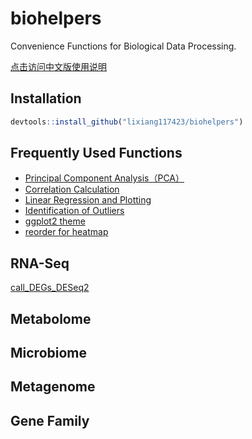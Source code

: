 # biohelpers
Convenience Functions for Biological Data Processing.

[点击访问中文版使用说明](https://lixiang117423.github.io/article/biohelpers/)

## Installation

```R
devtools::install_github("lixiang117423/biohelpers")
```

## Frequently Used Functions

- [Principal Component Analysis（PCA）](https://lixiang117423.github.io/biohelpers/articles/pca_in_one.html)
- [Correlation Calculation](https://lixiang117423.github.io/biohelpers/articles/cor_and_plot.html)
- [Linear Regression and Plotting](https://lixiang117423.github.io/biohelpers/articles/lm_and_plot.html)
- [Identification of Outliers](https://lixiang117423.github.io/biohelpers/articles/find_outliner.html)
- [ggplot2 theme](https://lixiang117423.github.io/biohelpers/articles/plot_theme.html)
- [reorder for heatmap](https://lixiang117423.github.io/biohelpers/articles/reorder2heatmap.html)

## RNA-Seq

[call_DEGs_DESeq2](https://lixiang117423.github.io/biohelpers/articles/call_DEGs_DESeq2.html)

## Metabolome



## Microbiome



## Metagenome



## Gene Family







